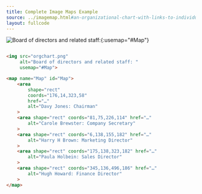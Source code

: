 ```yaml
---
title: Complete Image Maps Example
source: ../imagemap.html#an-organizational-chart-with-links-to-individual-pages
layout: fullcode
---
```


![Board of directors and related staff: ](orgchart.png){:usemap="#Map"}

<map name="Map" id="Map">
  <area shape="rect" coords="176,14,323,58" href="../res/beyond" alt="Davy Jones: Chairman">
  <area shape="rect" coords="81,75,226,114" href="../res/beyond" alt="Carole Brewster: Company Secretary">
  <area shape="rect" coords="6,138,155,182" href="../res/beyond" alt="Harry H Brown: Marketing Director (reports to chairman)">
  <area shape="rect" coords="175,138,323,182" href="../res/beyond" alt="Paula Holbein: Sales Director (reports to chairman)">
  <area shape="rect" coords="345,136,496,186" href="../res/beyond" alt="Hugh Howard: Finance Director (reports to chairman)">
</map>


~~~ html

<img src="orgchart.png"
     alt="Board of directors and related staff: "
     usemap="#Map">

<map name="Map" id="Map">
	<area
		shape="rect"
		coords="176,14,323,58"
		href="…"
		alt="Davy Jones: Chairman"
	>
	<area shape="rect" coords="81,75,226,114" href="…"
		alt="Carole Brewster: Company Secretary"
	>
	<area shape="rect" coords="6,138,155,182" href="…"
		alt="Harry H Brown: Marketing Director"
	>
	<area shape="rect" coords="175,138,323,182" href="…"
		alt="Paula Holbein: Sales Director"
	>
	<area shape="rect" coords="345,136,496,186" href="…"
		alt="Hugh Howard: Finance Director"
	>
</map>

~~~
